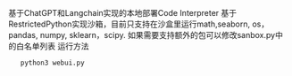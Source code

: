 基于ChatGPT和Langchain实现的本地部署Code Interpreter
基于RestrictedPython实现沙箱，目前只支持在沙盒里运行math,seaborn, os， pandas, numpy, sklearn，scipy.
如果需要支持额外的包可以修改sanbox.py中的白名单列表
运行方法
```bash
   python3 webui.py
   ```
